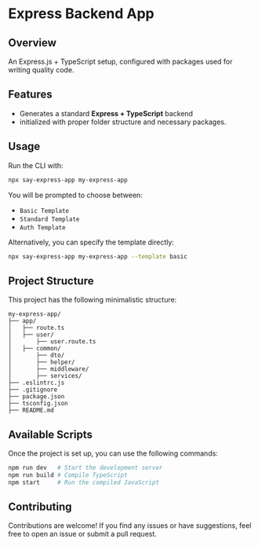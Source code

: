 # Express Backend App

## Overview

An Express.js + TypeScript setup, configured with packages used for writing quality code.

## Features

- Generates a standard **Express + TypeScript** backend
- initialized with proper folder structure and necessary packages.

## Usage

Run the CLI with:

```sh
npx say-express-app my-express-app
```

You will be prompted to choose between:

- `Basic Template`
- `Standard Template`
- `Auth Template`

Alternatively, you can specify the template directly:

```sh
npx say-express-app my-express-app --template basic
```

## Project Structure

This project has the following minimalistic structure:

```
my-express-app/
├── app/
│   ├── route.ts
│   ├── user/
│       ├── user.route.ts
│   ├── common/
│       ├── dto/
│       ├── helper/
│       ├── middleware/
│       ├── services/
├── .eslintrc.js
├── .gitignore
├── package.json
├── tsconfig.json
├── README.md
```

## Available Scripts

Once the project is set up, you can use the following commands:

```sh
npm run dev   # Start the development server
npm run build # Compile TypeScript
npm start     # Run the compiled JavaScript
```

## Contributing

Contributions are welcome! If you find any issues or have suggestions, feel free to open an issue or submit a pull request.
